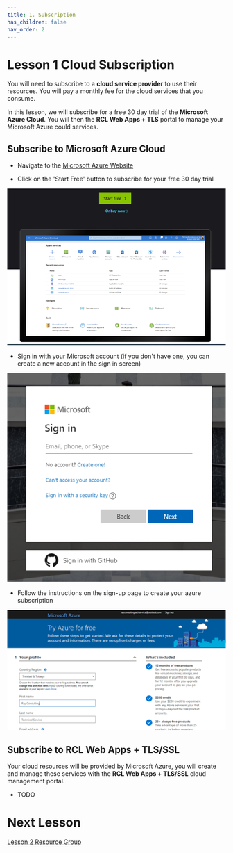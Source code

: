 ```yaml
---
title: 1. Subscription
has_children: false
nav_order: 2
---
```


# Lesson 1 Cloud Subscription

You will need to subscribe to a **cloud service provider** to use their resources. You will pay a monthly fee for the cloud services that you consume.

In this lesson, we will subscribe for a free 30 day trial of the **Microsoft Azure Cloud**. You will then the **RCL Web Apps + TLS** portal to manage your Microsoft Azure could services.

## Subscribe to Microsoft Azure Cloud

- Navigate to the [Microsoft Azure Website](https://azure.microsoft.com/en-us/free/)

- Click on the 'Start Free' button to subscribe for your free 30 day trial

![subscription](images/subscribe-azure.PNG)

- Sign in with your Microsoft account (if you don't have one, you can create a new account in the sign in screen)

![subscription](images/subscribe-mft-signup.PNG)

- Follow the instructions on the sign-up page to create your azure subscription

![subscription](images/subscribe-azure2.PNG)


## Subscribe to RCL Web Apps + TLS/SSL

Your cloud resources will be provided by Microsoft Azure, you will create and manage these services with the **RCL Web Apps + TLS/SSL** cloud management portal.

- TODO

# Next Lesson

[Lesson 2 Resource Group](https://rcl-cloud-apps.github.io/cloud101/2-resource-groups.html)

